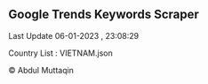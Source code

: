 

## Google Trends Keywords Scraper 
 
Last Update 06-01-2023 , 23:08:29

Country List :
VIETNAM.json



© Abdul Muttaqin 
